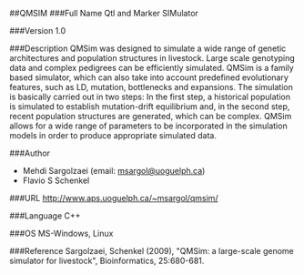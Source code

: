 ##QMSIM
###Full Name
Qtl and Marker SIMulator

###Version
1.0

###Description
QMSim was designed to simulate a wide range of genetic architectures and population structures in livestock. Large scale genotyping data and complex pedigrees can be efficiently simulated. QMSim is a family based simulator, which can also take into account predefined evolutionary features, such as LD, mutation, bottlenecks and expansions. The simulation is basically carried out in two steps: In the first step, a historical population is simulated to establish mutation-drift equilibrium and, in the second step, recent population structures are generated, which can be complex. QMSim allows for a wide range of parameters to be incorporated in the simulation models in order to produce appropriate simulated data.

###Author
* Mehdi Sargolzaei (email: msargol@uoguelph.ca)
* Flavio S Schenkel

###URL
http://www.aps.uoguelph.ca/~msargol/qmsim/

###Language
C++

###OS
MS-Windows, Linux

###Reference
Sargolzaei, Schenkel (2009), "QMSim: a large-scale genome simulator for livestock", Bioinformatics, 25:680-681.


